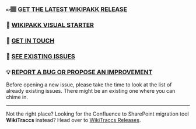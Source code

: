 ### 👉🏽 [GET THE LATEST WIKIPAKK RELEASE](https://github.com/WikiTransformationProject/wikitraccs-wikipakk-releases/releases)
### 📖 [WIKIPAKK VISUAL STARTER](https://www.wikitransformationproject.com/docs/wikipakk-reference/wikipakk-quick-start)
### 📨 [GET IN TOUCH](https://www.wikitransformationproject.com/contact)
### 🚩 [SEE EXISTING ISSUES](https://github.com/WikiTransformationProject/wikitraccs-wikipakk-releases/issues)
### 💡 [REPORT A BUG OR PROPOSE AN IMPROVEMENT](https://github.com/WikiTransformationProject/wikitraccs-wikipakk-releases/issues/new)

Before opening a new issue, please take the time to look at the list of already existing issues. There might be an existing one where you can chime in.

---

Not the right place? Looking for the Confluence to SharePoint migration tool **WikiTraccs** instead? Head over to [WikiTraccs Releases](https://github.com/WikiTransformationProject/wikitraccs-releases).
